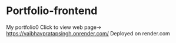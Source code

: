 # Portfolio-frontend
My portfolio0
Click to view web page-> https://vaibhavpratapsingh.onrender.com/
Deployed on render.com
